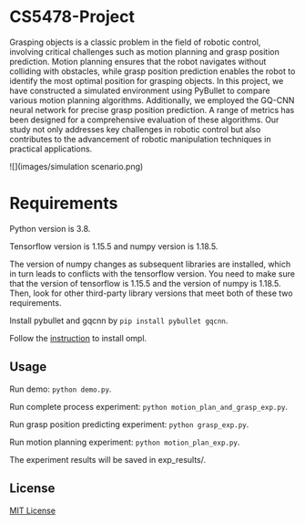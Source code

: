 # CS5478-Project
Grasping objects is a classic problem in the field of robotic control, involving critical challenges such as motion planning and grasp position prediction. Motion planning ensures that the robot navigates without colliding with obstacles, while grasp position prediction enables the robot to identify the most optimal position for grasping objects. In this project, we have constructed a simulated environment using PyBullet to compare various motion planning algorithms. Additionally, we employed the GQ-CNN neural network for precise grasp position prediction. A range of metrics has been designed for a comprehensive evaluation of these algorithms. Our study not only addresses key challenges in robotic control but also contributes to the advancement of robotic manipulation techniques in practical applications.

![](images/simulation scenario.png)

# Requirements

Python version is 3.8.

Tensorflow version is 1.15.5 and numpy version is 1.18.5. 

The version of numpy changes as subsequent libraries are installed, which in turn leads to conflicts with the tensorflow version. You need to make sure that the version of tensorflow is 1.15.5 and the version of numpy is 1.18.5. Then, look for other third-party library versions that meet both of these two requirements.

Install pybullet and gqcnn by `pip install pybullet gqcnn`.

Follow the [instruction](https://github.com/lyfkyle/pybullet_ompl) to install ompl.

## Usage

Run demo: `python demo.py`.

Run complete process experiment: `python motion_plan_and_grasp_exp.py`.

Run grasp position predicting experiment: `python grasp_exp.py`.

Run motion planning experiment: `python motion_plan_exp.py`.

The experiment results will be saved in exp_results/.

## License
[MIT License](./LICENSE)
